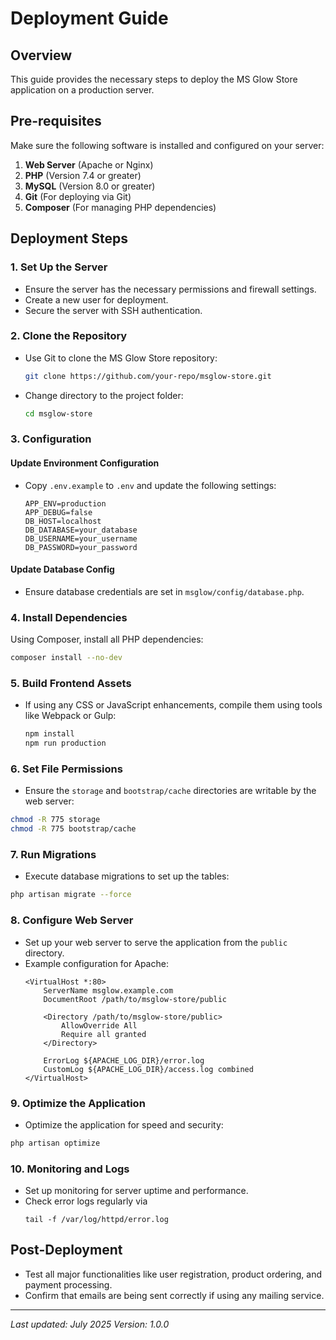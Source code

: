 # Deployment Guide

## Overview
This guide provides the necessary steps to deploy the MS Glow Store application on a production server.

## Pre-requisites
Make sure the following software is installed and configured on your server:

1. **Web Server** (Apache or Nginx)
2. **PHP** (Version 7.4 or greater)
3. **MySQL** (Version 8.0 or greater)
4. **Git** (For deploying via Git)
5. **Composer** (For managing PHP dependencies)

## Deployment Steps

### 1. Set Up the Server
- Ensure the server has the necessary permissions and firewall settings.
- Create a new user for deployment.
- Secure the server with SSH authentication.

### 2. Clone the Repository
- Use Git to clone the MS Glow Store repository:
  ```bash
  git clone https://github.com/your-repo/msglow-store.git
  ```

- Change directory to the project folder:
  ```bash
  cd msglow-store
  ```

### 3. Configuration

#### Update Environment Configuration
- Copy `.env.example` to `.env` and update the following settings:
  ```
  APP_ENV=production
  APP_DEBUG=false
  DB_HOST=localhost
  DB_DATABASE=your_database
  DB_USERNAME=your_username
  DB_PASSWORD=your_password
  ```

#### Update Database Config
- Ensure database credentials are set in `msglow/config/database.php`.

### 4. Install Dependencies
Using Composer, install all PHP dependencies:
```bash
composer install --no-dev
```

### 5. Build Frontend Assets
- If using any CSS or JavaScript enhancements, compile them using tools like Webpack or Gulp:
  ```bash
  npm install
  npm run production
  ```

### 6. Set File Permissions
- Ensure the `storage` and `bootstrap/cache` directories are writable by the web server:
```bash
chmod -R 775 storage
chmod -R 775 bootstrap/cache
```

### 7. Run Migrations
- Execute database migrations to set up the tables:
```bash
php artisan migrate --force
```

### 8. Configure Web Server
- Set up your web server to serve the application from the `public` directory.
- Example configuration for Apache:
  ```
  <VirtualHost *:80>
      ServerName msglow.example.com
      DocumentRoot /path/to/msglow-store/public

      <Directory /path/to/msglow-store/public>
          AllowOverride All
          Require all granted
      </Directory>

      ErrorLog ${APACHE_LOG_DIR}/error.log
      CustomLog ${APACHE_LOG_DIR}/access.log combined
  </VirtualHost>
  ```

### 9. Optimize the Application
- Optimize the application for speed and security:
```bash
php artisan optimize
```

### 10. Monitoring and Logs
- Set up monitoring for server uptime and performance.
- Check error logs regularly via
  ```
  tail -f /var/log/httpd/error.log
  ```

## Post-Deployment
- Test all major functionalities like user registration, product ordering, and payment processing.
- Confirm that emails are being sent correctly if using any mailing service.

---

*Last updated: July 2025*
*Version: 1.0.0*
